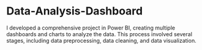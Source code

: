 # Data-Analysis-Dashboard
I developed a comprehensive project in Power BI, creating multiple dashboards and charts to analyze the data. This process involved several stages, including data preprocessing, data cleaning, and data visualization. 

